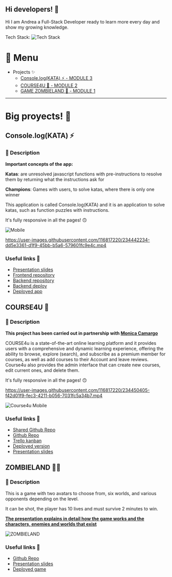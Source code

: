 ## Hi developers! 👋

Hi I am Andrea a Full-Stack Developer ready to learn more every day and show my growing knowledge.

Tech Stack:
![Tech Stack](https://user-images.githubusercontent.com/116817220/234470716-11b18fce-8715-431b-8467-7b6438f15358.png)


# 📑 Menu

- Projects ✨
  - [Console.log(KATA) ⚡ - MODULE 3](#consolelogkata-) 
  - [COURSE4U 📖 - MODULE 2](#course4u-)
  - [GAME ZOMBIELAND 🧟‍ - MODULE 1](#zombieland-%EF%B8%8F) 

---
# Big proyects! 🫡 

## Console.log(KATA) ⚡

### 📜 Description

**Important concepts of the app:**

**Katas**: are unresolved javascript functions with pre-instructions to resolve them by returning what the instructions ask for

**Champions**: Games with users, to solve katas, where there is only one winner

This application is called Console.log(KATA) and it is an application to solve katas, such as function puzzles with instructions.

It's fully responsive in all the pages! 🙃


 ![Mobile](https://i.ibb.co/njSczzk/Console-log-KATA-Mobile.png)

https://user-images.githubusercontent.com/116817220/234442234-dd5e3361-d1f9-45bb-b5a6-579601fc9e4c.mp4



### Useful links 🔭

- [Presentation slides](https://slides.com/andrea_0o0_/console-log-kata/fullscreen)
- [Frontend repository](https://github.com/Andrea0o0/Console.log-Frontend)
- [Backend repository](https://github.com/Andrea0o0/Console.log-Backend)
- [Backend deploy](https://kataapp.fly.dev/)
- [Deployed app](https://console-log-kata.netlify.app/)



## COURSE4U 📖

### 📜 Description

**This project has been carried out in partnership with [Monica Camargo](https://github.com/MoniCamargo37)**

COURSE4u is a state-of-the-art online learning platform and it provides users with a comprehensive and dynamic learning experience, offering the ability to browse, explore (search), and subscribe as a premium member for courses, as well as add courses to their Account and leave reviews. Course4u also provides the admin interface that can create new courses, edit current ones, and delete them.

It's fully responsive in all the pages! 🙃


https://user-images.githubusercontent.com/116817220/234450405-f42d01f9-fec3-4211-b056-7031fc5a34b7.mp4

![Course4u Mobile](https://user-images.githubusercontent.com/116817220/234451459-4c6eec52-f2d0-4c3e-8b02-3b879e1a5242.png)



### Useful links 🔭

- [Shared Github Repo](https://github.com/Module-2-Project-COURSE4U/COURSE4U)
- [Github Repo](https://github.com/Andrea0o0/MODULE-2-PROJECT-COURSE4U)
- [Trello kanban](https://github.com/orgs/Module-2-Project-COURSE4U/projects/1/views/1?layout=board)
- [Deployed version](https://course4uu.fly.dev/courses)
- [Presentation slides](https://1drv.ms/p/s!Akm3TPUfj8PLhmOWcd6_o-DQ-JKr?e=zK0Nfy)



## ZOMBIELAND 🧟‍♀️ 

### 📜 Description

This is a game with two avatars to choose from, six worlds, and various opponents depending on the level.

It can be shot, the player has 10 lives and must survive 2 minutes to win.

**[The presentation explains in detail how the game works and the characters, enemies and worlds that exist](https://slides.com/andrea_0o0_/deck/fullscreen)**


![ZOMBIELAND](https://user-images.githubusercontent.com/116817220/234453891-c9da0005-d10b-4268-91e6-3f58e36e46c7.png)


### Useful links 🔭

- [Github Repo](https://github.com/Andrea0o0/Zombieland)
- [Presentation slides](https://slides.com/andrea_0o0_/deck/fullscreen)
- [Deployed game](https://andrea0o0.github.io/Zombieland/)

<!--
**Andrea0o0/Andrea0o0** is a ✨ _special_ ✨ repository because its `README.md` (this file) appears on your GitHub profile.

Here are some ideas to get you started:

- 🔭 I’m currently working on my profile
- 🌱 I’m currently learning ...
- 👯 I’m looking to collaborate on ...
- 🤔 I’m looking for help with ...
- 💬 Ask me about ...
- 📫 How to reach me: ...
- 😄 Pronouns: ...
- ⚡ Fun fact: ...
-->
